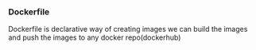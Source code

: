 ### Dockerfile

Dockerfile is declarative way of creating images
we can build the images and push the images to any docker repo(dockerhub)
